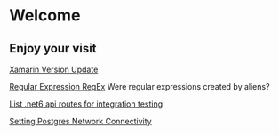 # Welcome

## Enjoy your visit
[Xamarin Version Update](./content/xamarin-forms-updates.md)

[Regular Expression RegEx](./content/regular-expression-aliens.md) Were regular expressions created by aliens?

[List .net6 api routes for integration testing](./content/listing-aspnetcore-routes) 

[Setting Postgres Network Connectivity](./content/postgres-configuration-windows)
